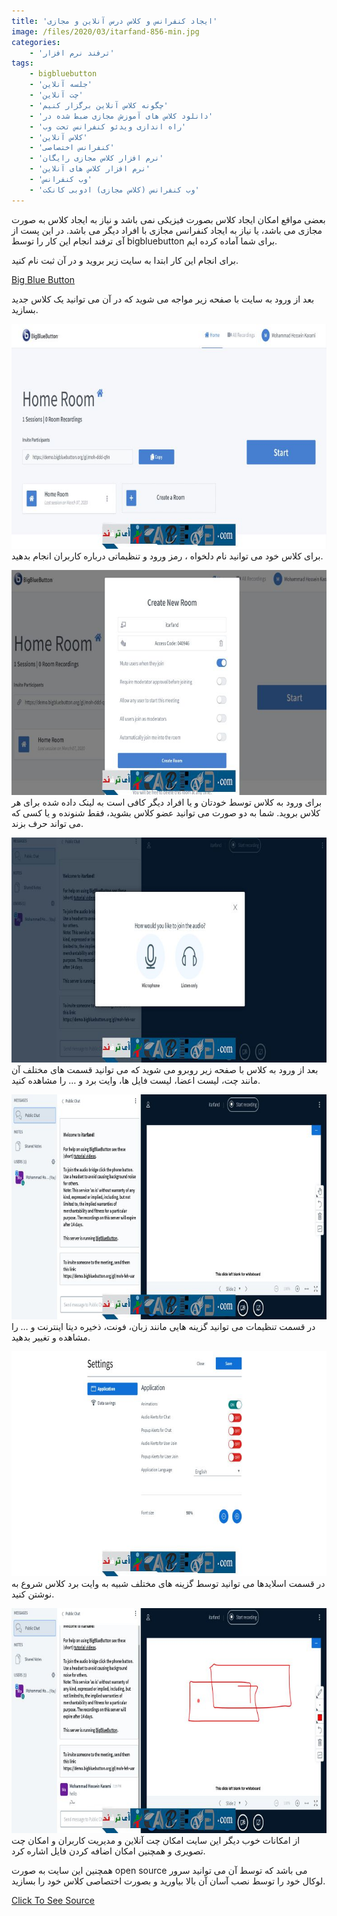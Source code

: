 ```yaml
---
title: 'ایجاد کنفرانس و کلاس درس آنلاین و مجازی'
image: /files/2020/03/itarfand-856-min.jpg
categories:
    - 'ترفند نرم افزار'
tags:
    - bigbluebutton
    - 'جلسه آنلاین'
    - 'چت آنلاین'
    - 'چگونه کلاس آنلاین برگزار کنیم'
    - 'دانلود کلاس های آموزش مجازی ضبط شده در'
    - 'راه اندازی ویدئو کنفرانس تحت وب'
    - 'کلاس آنلاین'
    - 'کنفرانس اختصاصی'
    - 'نرم افزار کلاس مجازی رایگان'
    - 'نرم افزار کلاس های آنلاین'
    - 'وب کنفرانس'
    - 'وب کنفرانس (کلاس مجازی) ادوبی کانکت'
---
```


بعضی مواقع امکان ایجاد کلاس بصورت فیزیکی نمی باشد و نیاز به ایجاد کلاس به صورت مجازی می باشد، یا نیاز به ایجاد کنفرانس مجازی با افراد دیگر می باشد. در این پست از آی ترفند انجام این کار را توسط bigbluebutton برای شما آماده کرده ایم.

برای انجام این کار ابتدا به سایت زیر بروید و در آن ثبت نام کنید.

[Big Blue Button](https://bigbluebutton.org/)  

بعد از ورود به سایت با صفحه زیر مواجه می شوید که در آن می توانید یک کلاس جدید بسازید.

![mhkarami97](/files/2020/03/itarfand-850-min.jpg)  
برای کلاس خود می توانید نام دلخواه ، رمز ورود و تنظیماتی درباره کاربران انجام بدهید.

![mhkarami97](/files/2020/03/itarfand-851-min.jpg)  
برای ورود به کلاس توسط خودتان و یا افراد دیگر کافی است به لینک داده شده برای هر کلاس بروید. شما به دو صورت می توانید عضو کلاس بشوید، فقط شنونده و یا کسی که می تواند حرف بزند.

![mhkarami97](/files/2020/03/itarfand-852-min.jpg)  
بعد از ورود به کلاس با صفحه زیر روبرو می شوید که می توانید قسمت های مختلف آن مانند چت، لیست اعضا، لیست فایل ها، وایت برد و … را مشاهده کنید.

![mhkarami97](/files/2020/03/itarfand-853-min.jpg)  
در قسمت تنظیمات می توانید گزینه هایی مانند زبان، فونت، ذخیره دیتا اینترنت و … را مشاهده و تغییر بدهید.

![mhkarami97](/files/2020/03/itarfand-854-min.jpg)  
در قسمت اسلایدها می توانید توسط گزینه های مختلف شبیه به وایت برد کلاس شروع به نوشتن کنید.

![mhkarami97](/files/2020/03/itarfand-855-min.jpg)  
از امکانات خوب دیگر این سایت امکان چت آنلاین و مدیریت کاربران و امکان چت تصویری و همچنین امکان اضافه کردن فایل اشاره کرد.

همچنین این سایت به صورت open source می باشد که توسط آن می توانید سرور لوکال خود را توسط نصب آسان آن بالا بیاورید و بصورت اختصاصی کلاس خود را بسازید.

[Click To See Source](https://github.com/bigbluebutton/bigbluebutton)  
